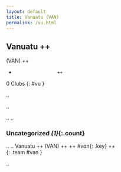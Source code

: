 ```yaml
---
layout: default
title: Vanuatu (VAN)
permalink: /vu.html
---
```



## Vanuatu   ++
(VAN)  ++
-                     ++
0 Clubs
{: #vu }


.. 




.. 




.. 
.. 


### Uncategorized _(1)_{:.count}


..
..
Vanuatu  ++
 (VAN) ++
 ++
_#van_{: .key} ++
<br>
{: .team #van }




.. 
 
